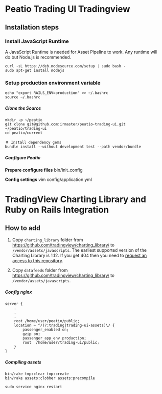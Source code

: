 # Peatio Trading UI Tradingview

## Installation steps


### Install JavaScript Runtime

A JavaScript Runtime is needed for Asset Pipeline to work. Any runtime will do but Node.js is recommended.

    curl -sL https://deb.nodesource.com/setup | sudo bash -
    sudo apt-get install nodejs

### Setup production environment variable

    echo "export RAILS_ENV=production" >> ~/.bashrc
    source ~/.bashrc
    

##### Clone the Source

    mkdir -p ~/peatio
    git clone git@github.com:irmaster/peatio-trading-ui.git ~/peatio/trading-ui
    cd peatio/current

    ＃ Install dependency gems
    bundle install --without development test --path vendor/bundle

##### Configure Peatio

**Prepare configure files**
    bin/init_config

**Config settings**
    vim config/application.yml


# TradingView Charting Library and Ruby on Rails Integration

## How to add

1. Copy `charting_library` folder from https://github.com/tradingview/charting_library/ to `/vendor/assets/javascripts`. The earliest supported version of the Charting Library is 1.12. If you get 404 then you need to [request an access to this repository](https://www.tradingview.com/HTML5-stock-forex-bitcoin-charting-library/).

1. Copy `datafeeds` folder from https://github.com/tradingview/charting_library/ to `/vendor/assets/javascripts`.

##### Config nginx
```
server {
    .
    .
    .
    root /home/user/peatio/public;
    location ~ ^/(?:trading|trading-ui-assets)\/ {
        passenger_enabled on;
        gzip on;
        passenger_app_env production;
        root  /home/user/trading-ui/public;
    }  
}
```

##### Compiling assets
    bin/rake tmp:clear tmp:create
    bin/rake assets:clobber assets:precompile
    
    sudo service nginx restart    
    
